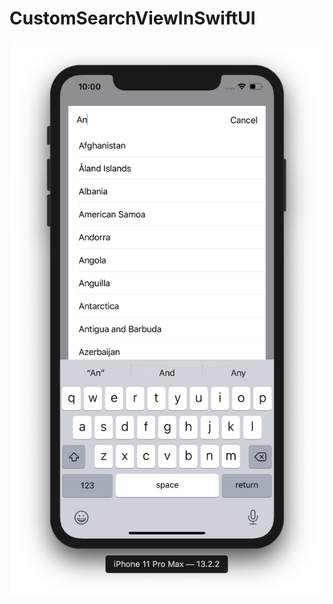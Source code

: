 # CustomSearchViewInSwiftUI

![](https://github.com/ram4ik/CustomSearchViewInSwiftUI/blob/master/CustomSearchViewInSwiftUI/Assets.xcassets/Screenshot%202019-12-02%20at%2022.00.51.imageset/Screenshot%202019-12-02%20at%2022.00.51.png)
